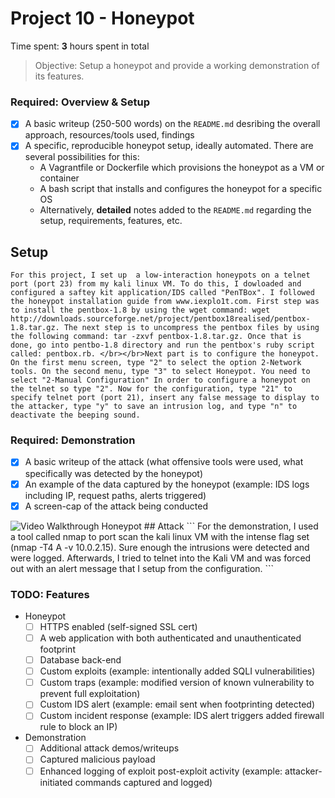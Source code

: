 # Project 10 - Honeypot

Time spent: **3** hours spent in total

> Objective: Setup a honeypot and provide a working demonstration of its features.

### Required: Overview & Setup

- [x] A basic writeup (250-500 words) on the `README.md` desribing the overall approach, resources/tools used, findings
- [x] A specific, reproducible honeypot setup, ideally automated. There are several possibilities for this:
	- A Vagrantfile or Dockerfile which provisions the honeypot as a VM or container
	- A bash script that installs and configures the honeypot for a specific OS
	- Alternatively, **detailed** notes added to the `README.md` regarding the setup, requirements, features, etc.

## Setup
```
For this project, I set up  a low-interaction honeypots on a telnet port (port 23) from my kali linux VM. To do this, I dowloaded and configured a saftey kit application/IDS called "PenTBox". I followed the honeypot installation guide from www.iexplo1t.com. First step was to install the pentbox-1.8 by using the wget command: wget http://downloads.sourceforge.net/project/pentbox18realised/pentbox-1.8.tar.gz. The next step is to uncompress the pentbox files by using the following command: tar -zxvf pentbox-1.8.tar.gz. Once that is done, go into pentbo-1.8 directory and run the pentbox's ruby script called: pentbox.rb. </br></br>Next part is to configure the honeypot. On the first menu screen, type "2" to select the option 2-Network tools. On the second menu, type "3" to select Honeypot. You need to select "2-Manual Configuration" In order to configure a honeypot on the telnet so type "2". Now for the configuration, type "21" to specify telnet port (port 21), insert any false message to display to the attacker, type "y" to save an intrusion log, and type "n" to deactivate the beeping sound.
```

### Required: Demonstration

- [x] A basic writeup of the attack (what offensive tools were used, what specifically was detected by the honeypot)
- [x] An example of the data captured by the honeypot (example: IDS logs including IP, request paths, alerts triggered)
- [x] A screen-cap of the attack being conducted

<img src='./honeypot.gif' title='Video Walkthrough' width='' alt='Video Walkthrough Honeypot' />
## Attack
```
For the demonstration, I used a tool called nmap to port scan the kali linux VM with the intense flag set (nmap -T4 A -v 10.0.2.15). Sure enough the intrusions were detected and were logged. Afterwards, I tried to telnet into the Kali VM and was forced out with an alert message that I setup from the configuration.
```

### TODO: Features
- Honeypot
	- [ ] HTTPS enabled (self-signed SSL cert)
	- [ ] A web application with both authenticated and unauthenticated footprint
	- [ ] Database back-end
	- [ ] Custom exploits (example: intentionally added SQLI vulnerabilities)
	- [ ] Custom traps (example: modified version of known vulnerability to prevent full exploitation)
	- [ ] Custom IDS alert (example: email sent when footprinting detected)
	- [ ] Custom incident response (example: IDS alert triggers added firewall rule to block an IP)
- Demonstration
	- [ ] Additional attack demos/writeups
	- [ ] Captured malicious payload
	- [ ] Enhanced logging of exploit post-exploit activity (example: attacker-initiated commands captured and logged)